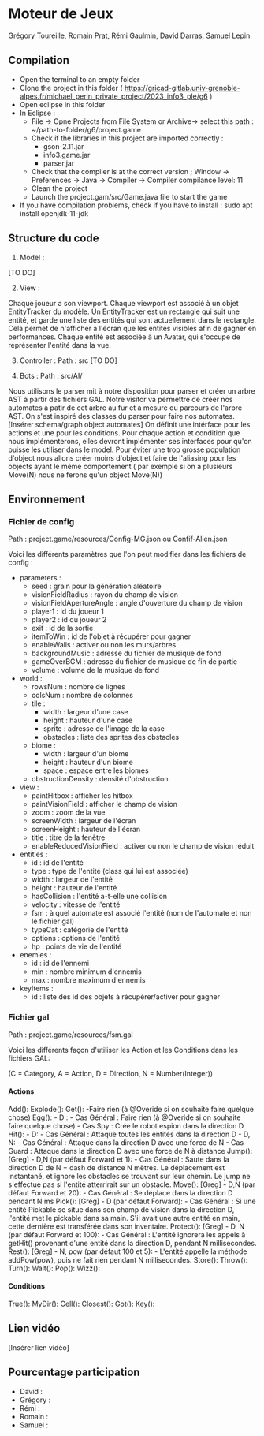 # Moteur de Jeux 
Grégory Toureille, Romain Prat, Rémi Gaulmin, David Darras, Samuel Lepin

## Compilation

- Open the terminal to an empty folder 
- Clone the project in this folder ( https://gricad-gitlab.univ-grenoble-alpes.fr/michael_perin_private_project/2023_info3_ple/g6 )
- Open eclipse in this folder 
- In Eclipse :
	- File -> Opne Projects from File System or Archive-> select this path : ~/path-to-folder/g6/project.game
	- Check if the libraries in this project are imported correctly :
		- gson-2.11.jar 
		- info3.game.jar
		- parser.jar
	- Check that the compiler is at the correct version ; Window -> Preferences -> Java -> Compiler -> Compiler compilance level: 11 
	- Clean the project 
	- Launch the project.gam/src/Game.java file to start the game
- If you have compilation problems, check if you have to install : sudo apt install openjdk-11-jdk 

## Structure du code 

1. Model :

[TO DO]

2. View :

Chaque joueur a son viewport. Chaque viewport est associé à un objet EntityTracker du modèle.
Un EntityTracker est un rectangle qui suit une entité, et garde une liste des entités qui sont actuellement dans le rectangle.
Cela permet de n'afficher à l'écran que les entités visibles afin de gagner en performances.
Chaque entité est associée à un Avatar, qui s'occupe de représenter l'entité dans la vue.

3. Controller :
Path : src
[TO DO]

4. Bots :
Path : src/AI/

Nous utilisons le parser mit à notre disposition pour parser et créer un arbre AST à partir des fichiers GAL. 
Notre visitor va permettre de créer nos automates à patir de cet arbre au fur et à mesure du parcours de l'arbre AST.
On s'est inspiré des classes du parser pour faire nos automates.
[Insérer schema/graph object automates]
On définit une intérface pour les actions et une pour les conditions. Pour chaque action et condition que nous implémenterons, elles devront implémenter ses interfaces pour qu'on puisse les utiliser dans le model.
Pour éviter une trop grosse population d'object nous allons créer moins d'object et faire de l'aliasing pour les objects ayant le même comportement ( par exemple si on a plusieurs Move(N) nous ne ferons qu'un object Move(N))


## Environnement 

### Fichier de config 

Path : project.game/resources/Config-MG.json ou Confif-Alien.json

Voici les différents paramètres que l'on peut modifier dans les fichiers de config :
- parameters : 
	- seed : grain pour la génération aléatoire
	- visionFieldRadius : rayon du champ de vision
	- visionFieldApertureAngle : angle d'ouverture du champ de vision
	- player1 : id du joueur 1
	- player2 : id du joueur 2
	- exit : id de la sortie
	- itemToWin : id de l'objet à récupérer pour gagner
	- enableWalls : activer ou non les murs/arbres
	- backgroundMusic : adresse du fichier de musique de fond
	- gameOverBGM : adresse du fichier de musique de fin de partie
	- volume : volume de la musique de fond
- world :
	- rowsNum : nombre de lignes
	- colsNum : nombre de colonnes
	- tile : 
		- width : largeur d'une case
		- height : hauteur d'une case
		- sprite : adresse de l'image de la case
		- obstacles : liste des sprites des obstacles
	- biome : 
		- width : largeur d'un biome
		- height : hauteur d'un biome
		- space : espace entre les biomes
	- obstructionDensity : densité d'obstruction
- view :
	- paintHitbox : afficher les hitbox
	- paintVisionField : afficher le champ de vision
	- zoom : zoom de la vue
	- screenWidth : largeur de l'écran
	- screenHeight : hauteur de l'écran
	- title : titre de la fenêtre
	- enableReducedVisionField : activer ou non le champ de vision réduit
- entities :
	- id : id de l'entité
	- type : type de l'entité (class qui lui est associée)
	- width : largeur de l'entité
	- height : hauteur de l'entité
	- hasCollision : l'entité a-t-elle une collision
	- velocity : vitesse de l'entité
	- fsm : à quel automate est associé l'entité (nom de l'automate et non le fichier gal)
	- typeCat : catégorie de l'entité
	- options : options de l'entité
	- hp : points de vie de l'entité
- enemies :
	- id : id de l'ennemi
	- min : nombre minimum d'ennemis
	- max : nombre maximum d'ennemis
- keyItems :
	- id : liste des id des objets à récupérer/activer pour gagner


### Fichier gal 

Path : project.game/resources/fsm.gal 

Voici les différents façon d'utiliser les Action et les Conditions dans les fichiers GAL:

(C = Category, A = Action, D = Direction, N = Number(Integer))
#### Actions
Add():
Explode():
Get():
	-Faire rien (à @Overide si on souhaite faire quelque chose)
Egg():
	- D : 
		- Cas Général : Faire rien (à @Overide si on souhaite faire quelque chose)
		- Cas Spy : Crée le robot espion dans la direction D
Hit():
	- D:
		- Cas Général : Attaque toutes les entités dans la direction D
	- D, N:
		- Cas Général : Attaque dans la direction D avec une force de N
		- Cas Guard : Attaque dans la direction D avec une force de N à distance 
Jump(): [Greg]
	- D,N (par défaut Forward et 1):
		- Cas Général : Saute dans la direction D de N  = dash de distance N mètres. Le déplacement est instantané, et ignore les obstacles se trouvant sur leur chemin. Le jump ne s'effectue pas si l'entité atterrirait sur un obstacle.
Move(): [Greg]
	- D,N (par défaut Forward et 20):
		- Cas Général : Se déplace dans la direction D pendant N ms
Pick(): [Greg]
	- D (par défaut Forward):
		- Cas Général : Si une entité Pickable se situe dans son champ de vision dans la direction D, l'entité met le pickable dans sa main. S'il avait une autre entité en main, cette dernière est transférée dans son inventaire.
Protect(): [Greg]
	- D, N (par défaut Forward et 100):
		- Cas Général : L'entité ignorera les appels à getHit() provenant d'une entité dans la direction D, pendant N millisecondes.
Rest(): [Greg]
	- N, pow (par défaut 100 et 5):
		- L'entité appelle la méthode addPow(pow), puis ne fait rien pendant N millisecondes.
Store():
Throw():
Turn():
Wait():
Pop():
Wizz():

#### Conditions
True():
MyDir():
Cell():
Closest():
Got():
Key():

## Lien vidéo 

[Insérer lien vidéo]

## Pourcentage participation 
- David : 
- Grégory :
- Rémi :
- Romain :
- Samuel :
